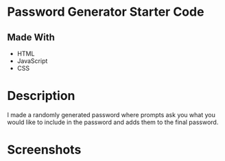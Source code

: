 # Password Generator Starter Code

## Made With
  * HTML
  * JavaScript
  * CSS

# Description
I made a randomly generated password where prompts ask you what you would like to include in the password and adds them to the final password.

# Screenshots
